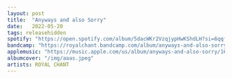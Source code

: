 ```yaml
---
layout: post
title:  "Anyways and also Sorry"
date:   2022-05-20
tags: releasehidden
spotify: "https://open.spotify.com/album/5dacWKr2VzqjypHwKShdLH?si=6qqfXohQTKyZYnl9lAPX2A"
bandcamp: "https://royalchant.bandcamp.com/album/anyways-and-also-sorry"
applemusic: "https://music.apple.com/us/album/anyways-and-also-sorry/1618317305"
albumcover: "/img/aaas.jpeg"
artists: ROYAL CHANT
---
```

